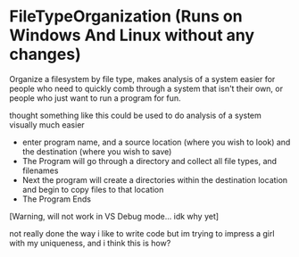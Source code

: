# FileTypeOrganization (Runs on Windows And Linux without any changes)
Organize a filesystem by file type, makes analysis of a system easier for people who need to quickly comb through a system that isn't their own, or people who just want to run a program for fun. 

thought something like this could be used to do analysis of a system visually much easier

- enter program name, and a source location (where you wish to look) and the destination (where you wish to save)
- The Program will go through a directory and collect all file types, and filenames
- Next the program will create a directories within the destination location and begin to copy files to that location
- The Program Ends


[Warning, will not work in VS Debug mode... idk why yet]


not really done the way i like to write code but im trying to impress a girl with my uniqueness, and i think this is how?
